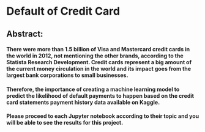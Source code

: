 # Default of Credit Card

## Abstract:

#### There were more than 1.5 billion of Visa and Mastercard credit cards in the world in 2012, not mentioning the other brands, according to the Statista Research Development. Credit cards represent a big amount of the current money circulation in the world and its impact goes from the largest bank corporations to small businesses. 

#### Therefore, the importance of creating a machine learning model to predict the likelihood of default payments to happen based on the credit card statements payment history data available on Kaggle. 

#### Please proceed to each Jupyter notebook according to their topic and you will be able to see the results for this project.
